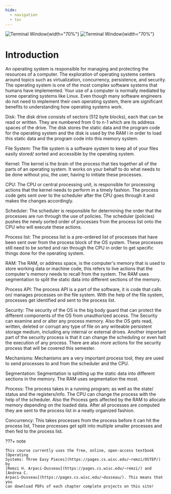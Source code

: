 ```yaml
---
hide:
  - navigation
  - toc
---
```


![Terminal Window](/img/OS-Diagram.svg#only-light){width="70%"}
![Terminal Window](/img/OS-Diagram-Inverted.svg#only-dark){width="70%"}

# Introduction

An operating system is responsible for managing and protecting the resources of
a computer. The exploration of operating systems centers around topics such as
virtualization, concurrency, persistence, and security. The operating system is
one of the most complex software systems that humans have implemented. Your use
of a computer is normally mediated by some operating systems like Linux. Even
though many software engineers do not need to implement their own operating
system, there are significant benefits to understanding how operating systems
work.

Disk: The disk drive consists of sectors (512 byte blocks), each that can be
read or written. They are numbered from 0 to n-1 which are its address spaces
of the drive. The disk stores the static data and the program code for the
operating system and the disk is used by the RAM i in order to load this static
data and the program code into this memory system.

File System: The file system is a software system to keep all of your files
easily stored/ sorted and accessible by the operating system.

Kernel: The kernel is the brain of the process that ties together all of the
parts of an operating system. It works on your behalf to do what needs to be
done without you, the user, having to initiate these processes.

CPU: The CPU or central processing unit, is responsible for processing actions
that the kernel needs to perform in a timely fashion. The process code gets
sent over to the scheduler after the CPU goes through it and makes the changes
accordingly.

Scheduler: The scheduler is responsible for determining the order that the
processes are run through the use of policies. The scheduler (policies) pushes
the newly sorted order of processes from the process list onto the CPU who will
execute these actions.

Process list: The process list is a pre-ordered list of processes that have
been sent over from the process block of the OS system. These processes still
need to be sorted and ran through the CPU in order to get specific things done
for the operating system.

RAM: The RAM, or address space, is the computer's memory that is used to store
working data or machine code, this refers to live actions that the computer's
memory needs to recall from the system. The RAM uses segmentation to split the
static data into different sections of the memory.

Process API: The process API is a part of the software, it is code that calls
on/ manages processes on the file system. With the help of the file system,
processes get identified and sent to the process list.

Security: The security of the OS is the big body guard that can protect the
different components of the OS from unauthorized access. The Security can
examine and or alter any process memory. Also the OS gets read, written,
deleted or corrupt any type of file on any writeable persistent storage medium,
including any internal or external drives. Another important part of the
security process is that it can change the scheduling or even halt the
execution of any process. There are also more actions for the security process
that will be covered this semester.

Mechanisms: Mechanisms are a very important process tool, they are used to send
processes to and from the scheduler and the CPU.

Segmentation: Segmentation is splitting up the static data into different
sections in the memory. The RAM uses segmentation the most.

Process: The process takes in a running program; as well as the state/ status
and the registers/info. The CPU can change the process with the help of the
scheduler. Also the Process gets affected by the RAM to allocate memory
depending on the loaded data. After all processes are computed they are sent to
the process list in a neatly organized fashion.

Concurrency: This takes processes from the process before it can hit the
process list, These processes get split into multiple smaller processes and
then fed to the process list.

???+ note

    This course currently uses the free, online, open-access textbook [Operating
    Systems: Three Easy Pieces](https://pages.cs.wisc.edu/~remzi/OSTEP/) by
    [Remzi H. Arpaci-Dusseau](https://pages.cs.wisc.edu/~remzi/) and [Andrea C.
    Arpaci-Dusseau](https://pages.cs.wisc.edu/~dusseau/). This means that you
    can download PDFs of each chapter complete projects on this site!
